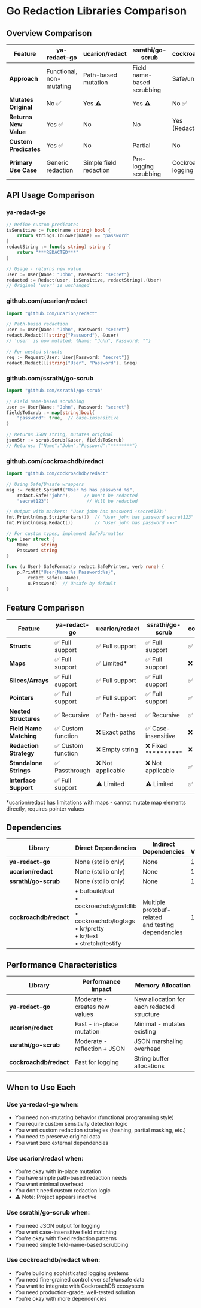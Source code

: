 # Go Redaction Libraries Comparison

## Overview Comparison

| Feature | ya-redact-go | ucarion/redact | ssrathi/go-scrub | cockroachdb/redact |
|---------|------------------|----------------|------------------|-------------------|
| **Approach** | Functional, non-mutating | Path-based mutation | Field name-based scrubbing | Safe/unsafe markers |
| **Mutates Original** | No ✅ | Yes ⚠️ | Yes ⚠️ | No ✅ |
| **Returns New Value** | Yes ✅ | No | No | Yes (RedactableString) |
| **Custom Predicates** | Yes ✅ | No | Partial | No |
| **Primary Use Case** | Generic redaction | Simple field redaction | Pre-logging scrubbing | CockroachDB logging |

## API Usage Comparison

### ya-redact-go
```go
// Define custom predicates
isSensitive := func(name string) bool {
    return strings.ToLower(name) == "password"
}
redactString := func(s string) string {
    return "***REDACTED***"
}

// Usage - returns new value
user := User{Name: "John", Password: "secret"}
redacted := Redact(user, isSensitive, redactString).(User)
// Original 'user' is unchanged
```

### github.com/ucarion/redact
```go
import "github.com/ucarion/redact"

// Path-based redaction
user := User{Name: "John", Password: "secret"}
redact.Redact([]string{"Password"}, &user)
// 'user' is now mutated: {Name: "John", Password: ""}

// For nested structs
req := Request{User: User{Password: "secret"}}
redact.Redact([]string{"User", "Password"}, &req)
```

### github.com/ssrathi/go-scrub
```go
import "github.com/ssrathi/go-scrub"

// Field name-based scrubbing
user := User{Name: "John", Password: "secret"}
fieldsToScrub := map[string]bool{
    "password": true,  // case-insensitive
}

// Returns JSON string, mutates original
jsonStr := scrub.Scrub(&user, fieldsToScrub)
// Returns: {"Name":"John","Password":"********"}
```

### github.com/cockroachdb/redact
```go
import "github.com/cockroachdb/redact"

// Using Safe/Unsafe wrappers
msg := redact.Sprintf("User %s has password %s", 
    redact.Safe("john"),     // Won't be redacted
    "secret123")              // Will be redacted

// Output with markers: "User john has password ‹secret123›"
fmt.Println(msg.StripMarkers())  // "User john has password secret123"
fmt.Println(msg.Redact())        // "User john has password ‹×›"

// For custom types, implement SafeFormatter
type User struct {
    Name     string
    Password string
}

func (u User) SafeFormat(p redact.SafePrinter, verb rune) {
    p.Printf("User{Name:%s Password:%s}", 
        redact.Safe(u.Name), 
        u.Password)  // Unsafe by default
}
```

## Feature Comparison

| Feature | ya-redact-go | ucarion/redact | ssrathi/go-scrub | cockroachdb/redact |
|---------|------------------|----------------|------------------|-------------------|
| **Structs** | ✅ Full support | ✅ Full support | ✅ Full support | ✅ Via SafeFormatter |
| **Maps** | ✅ Full support | ✅ Limited* | ✅ Full support | ❌ Manual only |
| **Slices/Arrays** | ✅ Full support | ✅ Full support | ✅ Full support | ✅ In Printf context |
| **Pointers** | ✅ Full support | ✅ Full support | ✅ Full support | ✅ Full support |
| **Nested Structures** | ✅ Recursive | ✅ Path-based | ✅ Recursive | ✅ Via SafeFormatter |
| **Field Name Matching** | ✅ Custom function | ❌ Exact paths | ✅ Case-insensitive | ❌ Not applicable |
| **Redaction Strategy** | ✅ Custom function | ❌ Empty string | ❌ Fixed "********" | ❌ Fixed markers |
| **Standalone Strings** | ✅ Passthrough | ❌ Not applicable | ❌ Not applicable | ✅ In Printf context |
| **Interface Support** | ✅ Full support | ⚠️ Limited | ⚠️ Limited | ✅ SafeFormatter |

*ucarion/redact has limitations with maps - cannot mutate map elements directly, requires pointer values

## Dependencies

| Library | Direct Dependencies | Indirect Dependencies | Go Version |
|---------|-------------------|---------------------|------------|
| **ya-redact-go** | None (stdlib only) | None | 1.22+ |
| **ucarion/redact** | None (stdlib only) | None | 1.13+ |
| **ssrathi/go-scrub** | None (stdlib only) | None | 1.13+ |
| **cockroachdb/redact** | • bufbuild/buf<br>• cockroachdb/gostdlib<br>• cockroachdb/logtags<br>• kr/pretty<br>• kr/text<br>• stretchr/testify | Multiple protobuf-related<br>and testing dependencies | 1.19+ |

## Performance Characteristics

| Library | Performance Impact | Memory Allocation |
|---------|-------------------|------------------|
| **ya-redact-go** | Moderate - creates new values | New allocation for each redacted structure |
| **ucarion/redact** | Fast - in-place mutation | Minimal - mutates existing |
| **ssrathi/go-scrub** | Moderate - reflection + JSON | JSON marshaling overhead |
| **cockroachdb/redact** | Fast for logging | String buffer allocations |

## When to Use Each

### Use ya-redact-go when:
- You need non-mutating behavior (functional programming style)
- You require custom sensitivity detection logic
- You want custom redaction strategies (hashing, partial masking, etc.)
- You need to preserve original data
- You want zero external dependencies

### Use ucarion/redact when:
- You're okay with in-place mutation
- You have simple path-based redaction needs
- You want minimal overhead
- You don't need custom redaction logic
- ⚠️ Note: Project appears inactive

### Use ssrathi/go-scrub when:
- You need JSON output for logging
- You want case-insensitive field matching
- You're okay with fixed redaction patterns
- You need simple field-name-based scrubbing

### Use cockroachdb/redact when:
- You're building sophisticated logging systems
- You need fine-grained control over safe/unsafe data
- You want to integrate with CockroachDB ecosystem
- You need production-grade, well-tested solution
- You're okay with more dependencies